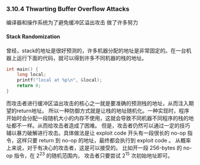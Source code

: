 ### 3.10.4 Thwarting Buffer Overflow Attacks
编译器和操作系统为了避免缓冲区溢出攻击 做了许多努力

#### Stack Randomization
曾经，stack的地址是很好预测的，许多机器分配的地址是非常固定的。在一台机器上运行下面的代码，就可以得到许多不同机器的栈的地址。

```cpp
int main() {
    long local;
    printf("local at %p\n", &local);
    return 0; 
}
```
而攻击者进行缓冲区溢出攻击的核心之一就是要准确的预测栈的地址，从而注入期望的return地址。
所以一种防御方式就是让栈的地址随机化。一种实现时，程序开始时会分配一段随机大小的内存不使用，这就会导致不同机器不同程序的栈的地址都不一样。从而给攻击者造成了困难。
但是，攻击者仍然可以通过一定的技巧辅以暴力破解进行攻击。具体做法是让 exploit code 开头有一段很长的 no-op 指令，这样只要 return 到 no-op 的地址，最终都会执行到 exploit code 。 从概率上来说，对于有决心的攻击者，这是可以接受的。 比如开一段 256-bytes 的 no-op 指令，在 $2^23$ 的随机范围内， 攻击者只要尝试 $2^15$ 次初始地址即可。